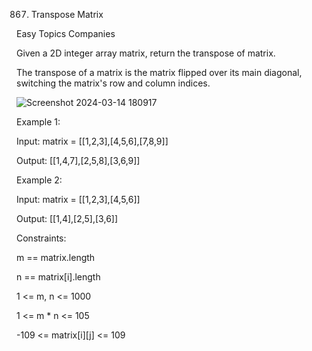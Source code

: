 867. Transpose Matrix

Easy Topics Companies

Given a 2D integer array matrix, return the transpose of matrix.

The transpose of a matrix is the matrix flipped over its main diagonal, switching the matrix's row and column indices.

![Screenshot 2024-03-14 180917](https://github.com/AnkitPorwal04/LeetCode/assets/96345105/b2a639cd-4f07-4bb6-a924-cb7775a65334)

Example 1:

Input: matrix = [[1,2,3],[4,5,6],[7,8,9]]

Output: [[1,4,7],[2,5,8],[3,6,9]]

Example 2:

Input: matrix = [[1,2,3],[4,5,6]]

Output: [[1,4],[2,5],[3,6]]
 

Constraints:

m == matrix.length

n == matrix[i].length

1 <= m, n <= 1000

1 <= m * n <= 105

-109 <= matrix[i][j] <= 109
